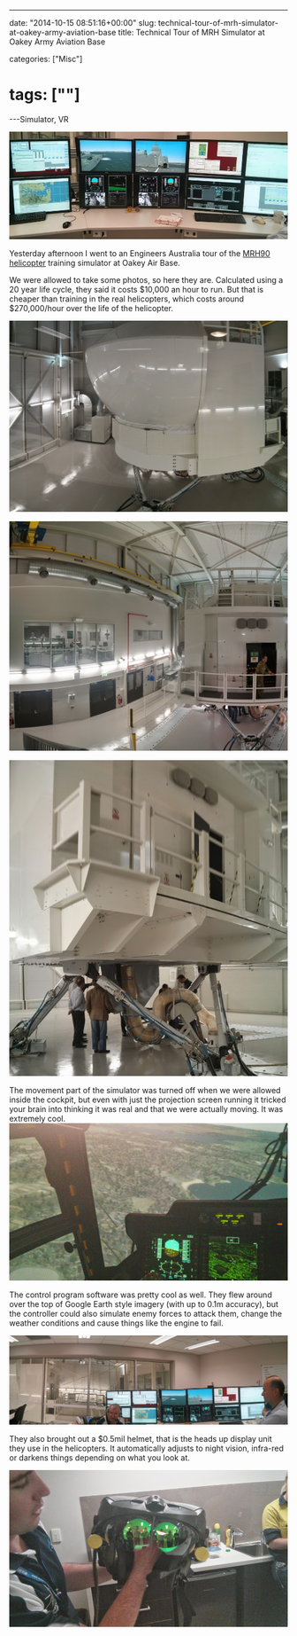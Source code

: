---

date: "2014-10-15 08:51:16+00:00"
slug: technical-tour-of-mrh-simulator-at-oakey-army-aviation-base
title: Technical Tour of MRH Simulator at Oakey Army Aviation Base

categories: ["Misc"]
# tags: [""]
---Simulator, VR

![controlscreen](controlscreen.jpg)

Yesterday afternoon I went to an Engineers Australia tour of the [MRH90 helicopter](https://en.wikipedia.org/wiki/NHIndustries_NH90#Australia) training simulator at Oakey Air Base.

We were allowed to take some photos, so here they are. Calculated using a 20 year life cycle, they said it costs $10,000 an hour to run. But that is cheaper than training in the real helicopters, which costs around $270,000/hour over the life of the helicopter.

![PANO_20141009_182737](pano_20141009_182737.jpg)

![PANO_20141009_185018](pano_20141009_185018.jpg)

![PANO_20141009_185144](pano_20141009_185144.jpg)

The movement part of the simulator was turned off when we were allowed inside the cockpit, but even with just the projection screen running it tricked your brain into thinking it was real and that we were actually moving. It was extremely cool.
![IMG_20141009_184927](img_20141009_184927.jpg)

The control program software was pretty cool as well. They flew around over the top of Google Earth style imagery (with up to 0.1m accuracy), but the controller could also simulate enemy forces to attack them, change the weather conditions and cause things like the engine to fail.

![PANO_20141009_191506](pano_20141009_191506.jpg)

They also brought out a $0.5mil helmet, that is the heads up display unit they use in the helicopters. It automatically adjusts to night vision, infra-red or darkens things depending on what you look at.

![IMG_20141009_193607](img_20141009_193607.jpg)
